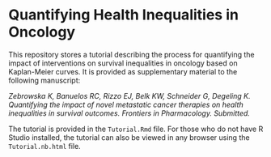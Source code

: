 # Quantifying Health Inequalities in Oncology

This repository stores a tutorial describing the process for quantifying the impact of interventions on survival inequalities in oncology based on Kaplan-Meier curves. It is provided as supplementary material to the following manuscript:

*Zebrowska K, Banuelos RC, Rizzo EJ, Belk KW, Schneider G, Degeling K. Quantifying the impact of novel metastatic cancer therapies on health inequalities in survival outcomes. Frontiers in Pharmacology. Submitted.*

The tutorial is provided in the `Tutorial.Rmd` file. For those who do not have R Studio installed, the tutorial can also be viewed in any browser using the `Tutorial.nb.html` file.
